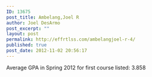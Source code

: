```yaml
---
ID: 13675
post_title: Ambelang,Joel R
author: Joel DesArmo
post_excerpt: ""
layout: post
permalink: http://effrtlss.com/ambelangjoel-r-4/
published: true
post_date: 2012-11-02 20:56:17
---
```

<p>Average GPA in Spring 2012 for first course listed: 3.858</p>